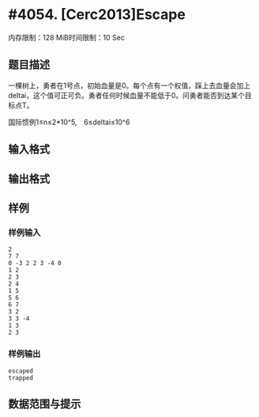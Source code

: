 # #4054. [Cerc2013]Escape

内存限制：128 MiB时间限制：10 Sec

## 题目描述

一棵树上，勇者在1号点，初始血量是0。每个点有一个权值，踩上去血量会加上deltai，这个值可正可负。勇者任何时候血量不能低于0。问勇者能否到达某个目标点T。 

国际惯例1&le;n&le;2*10^5,　6&le;deltai&le;10^6

## 输入格式

## 输出格式

## 样例

### 样例输入

    
    2 
    7 7 
    0 -3 2 2 3 -4 0 
    1 2 
    2 3 
    2 4 
    1 5 
    5 6 
    6 7 
    3 2 
    3 3 -4 
    1 3 
    2 3 
    

### 样例输出

    
    escaped 
    trapped 
    

## 数据范围与提示
